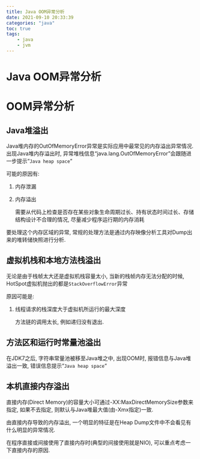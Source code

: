 ```yaml
---
title: Java OOM异常分析
date: 2021-09-10 20:33:39
categories: "java"
toc: true
tags: 
	- java
    - jvm
---
```




# Java OOM异常分析

# OOM异常分析

## Java堆溢出

Java堆内存的OutOfMemoryError异常是实际应用中最常见的内存溢出异常情况. 出现Java堆内存溢出时, 异常堆栈信息“java.lang.OutOfMemoryError”会跟随进一步提示“`Java heap space`“

可能的原因有:

1. 内存泄漏
2. 内存溢出
   
    需要从代码上检查是否存在某些对象生命周期过长、持有状态时间过长、存储结构设计不合理的情况, 尽量减少程序运行期的内存消耗
    

要处理这个内存区域的异常, 常规的处理方法是通过内存映像分析工具对Dump出来的堆转储快照进行分析.

<!--more-->

## 虚拟机栈和本地方法栈溢出

无论是由于栈帧太大还是虚拟机栈容量太小, 当新的栈帧内存无法分配的时候, HotSpot虚拟机抛出的都是`StackOverflowError`异常

原因可能是:

1. 线程请求的栈深度大于虚拟机所运行的最大深度
   
    方法链的调用太长, 例如递归没有退出.
    

## 方法区和运行时常量池溢出

在JDK7之后, 字符串常量池被移至Java堆之中, 出现OOM时, 报错信息与Java堆溢出一致, 错误信息提示“`Java heap space`“

## 本机直接内存溢出

直接内存(Direct Memory)的容量大小可通过-XX:MaxDirectMemorySize参数来指定, 如果不去指定, 则默认与Java堆最大值(由-Xmx指定)一致.

由直接内存导致的内存溢出, 一个明显的特征是在Heap Dump文件中不会看见有什么明显的异常情况.

在程序直接或间接使用了直接内存时(典型的间接使用就是NIO), 可以重点考虑一下直接内存的原因.
